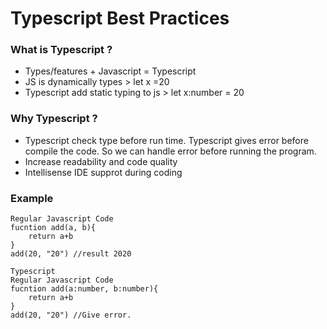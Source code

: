 # Typescript Best Practices
### What is Typescript ?
* Types/features + Javascript = Typescript
* JS is dynamically types > let x =20
* Typescript add static typing to js > let x:number = 20
### Why Typescript ?
* Typescript check type before run time. Typescript gives error before compile the code. So we can handle error before running the program.
* Increase readability and code quality
* Intellisense IDE supprot during coding

### Example
```
Regular Javascript Code
fucntion add(a, b){
    return a+b
}
add(20, "20") //result 2020

Typescript
Regular Javascript Code
fucntion add(a:number, b:number){
    return a+b
}
add(20, "20") //Give error.
```

